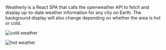 Weatherly is a React SPA that calls the openweather API to fetch and display up-to-date weather information for any city on Earth. The background display will also change depending on whether the area is hot or cold.

![cold weather](https://res.cloudinary.com/dxlvehbgp/image/upload/c_scale,w_862/v1601022209/Screen_Shot_2020-09-25_at_5.12.09_PM_tfdc7s.png)

![hot weather](https://res.cloudinary.com/dxlvehbgp/image/upload/c_scale,w_862/v1601022360/Screen_Shot_2020-09-25_at_5.25.22_PM_hlxvln.png)
